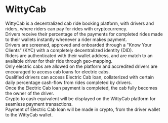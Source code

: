 # WittyCab
WittyCab is a decentralized cab ride booking platform, with drivers and riders, where riders can pay for rides with cryptocurrency.<br/>
Drivers receive their percentage of the payments for completed rides made to their wallets instantly whenever a rider makes payment.<br/>
Drivers are screened, approved and onboarded through a "Know Your Clients" (KYC) with a completely decentralized identity (DID).<br/>
Riders are authenticated with their wallet address, and are match to an available driver for their ride through geo-mapping.<br/>
Only electric cabs are allowed on the platform and accredited drivers are encouraged to access cab loans for electric cabs.<br/>
Qualified drivers can access Electric Cab loan, collaterized with certain daily percentage cash-flow from rides completed by drivers.<br/>
Once the Electric Cab loan payment is completed, the cab fully becomes the owner of the driver.<br/>
Crypto to cash equivalent will be displayed on the WittyCab platform for seamless payment transactions.<br/>
Payment of Electric Cab loan will be made in crypto, from the driver wallet to the WittyCab wallet.
